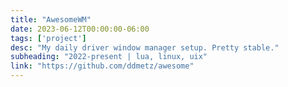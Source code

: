 ```yaml
---
title: "AwesomeWM"
date: 2023-06-12T00:00:00-06:00
tags: ['project']
desc: "My daily driver window manager setup. Pretty stable."
subheading: "2022-present | lua, linux, uix"
link: "https://github.com/ddmetz/awesome"
---
```

